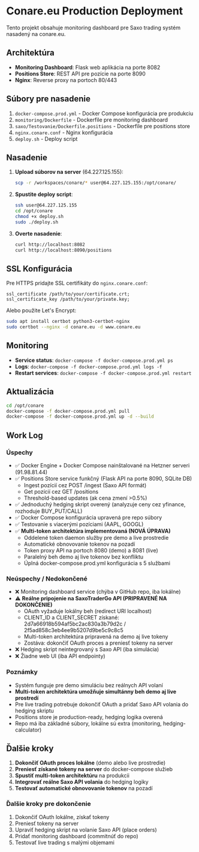 # Conare.eu Production Deployment

Tento projekt obsahuje monitoring dashboard pre Saxo trading systém nasadený na conare.eu.

## Architektúra

- **Monitoring Dashboard**: Flask web aplikácia na porte 8082
- **Positions Store**: REST API pre pozície na porte 8090
- **Nginx**: Reverse proxy na portoch 80/443

## Súbory pre nasadenie

1. `docker-compose.prod.yml` - Docker Compose konfigurácia pre produkciu
2. `monitoring/Dockerfile` - Dockerfile pre monitoring dashboard
3. `saxo/Testovanie/Dockerfile.positions` - Dockerfile pre positions store
4. `nginx.conare.conf` - Nginx konfigurácia
5. `deploy.sh` - Deploy script

## Nasadenie

1. **Upload súborov na server** (64.227.125.155):
   ```bash
   scp -r /workspaces/conare/* user@64.227.125.155:/opt/conare/
   ```

2. **Spustite deploy script**:
   ```bash
   ssh user@64.227.125.155
   cd /opt/conare
   chmod +x deploy.sh
   sudo ./deploy.sh
   ```

3. **Overte nasadenie**:
   ```bash
   curl http://localhost:8082
   curl http://localhost:8090/positions
   ```

## SSL Konfigurácia

Pre HTTPS pridajte SSL certifikáty do `nginx.conare.conf`:

```nginx
ssl_certificate /path/to/your/certificate.crt;
ssl_certificate_key /path/to/your/private.key;
```

Alebo použite Let's Encrypt:
```bash
sudo apt install certbot python3-certbot-nginx
sudo certbot --nginx -d conare.eu -d www.conare.eu
```

## Monitoring

- **Service status**: `docker-compose -f docker-compose.prod.yml ps`
- **Logs**: `docker-compose -f docker-compose.prod.yml logs -f`
- **Restart services**: `docker-compose -f docker-compose.prod.yml restart`

## Aktualizácia

```bash
cd /opt/conare
docker-compose -f docker-compose.prod.yml pull
docker-compose -f docker-compose.prod.yml up -d --build
```

## Work Log

### Úspechy
- ✅ Docker Engine + Docker Compose nainštalované na Hetzner serveri (91.98.81.44)
- ✅ Positions Store service funkčný (Flask API na porte 8090, SQLite DB)
  - Ingest pozícií cez POST /ingest (Saxo API formát)
  - Get pozícií cez GET /positions
  - Threshold-based updates (ak cena zmení >0.5%)
- ✅ Jednoduchý hedging skript overený (analyzuje ceny cez yfinance, rozhoduje BUY_PUT/CALL)
- ✅ Docker Compose konfigurácia upravená pre repo súbory
- ✅ Testovanie s viacerými pozíciami (AAPL, GOOGL)
- ✅ **Multi-token architektúra implementovaná (NOVÁ ÚPRAVA)**
  - Oddelené token daemon služby pre demo a live prostredie
  - Automatické obnovovanie tokenov na pozadí
  - Token proxy API na portoch 8080 (demo) a 8081 (live)
  - Paralelný beh demo aj live tokenov bez konfliktu
  - Úplná docker-compose.prod.yml konfigurácia s 5 službami

### Neúspechy / Nedokončené
- ❌ Monitoring dashboard service (chýba v GitHub repo, iba lokálne)
- ⚠️ **Reálne pripojenie na SaxoTraderGo API (PRIPRAVENÉ NA DOKONČENIE)**
  - OAuth vyžaduje lokálny beh (redirect URI localhost)
  - CLIENT_ID a CLIENT_SECRET získané: 2d7a66918b594af5bc2ac830a3b79d2c / 2f5ad858c3eb4ee9b5207d9be5c9c8c5
  - Multi-token architektúra pripravená na demo aj live tokeny
  - Zostáva: dokončiť OAuth proces a preniesť tokeny na server
- ❌ Hedging skript neintegrovaný s Saxo API (iba simulácia)
- ❌ Žiadne web UI (iba API endpointy)

### Poznámky
- Systém funguje pre demo simuláciu bez reálnych API volaní
- **Multi-token architektúra umožňuje simultánny beh demo aj live prostredí**
- Pre live trading potrebuje dokončiť OAuth a pridať Saxo API volania do hedging skriptu
- Positions store je production-ready, hedging logika overená
- Repo má iba základné súbory, lokálne sú extra (monitoring, hedging-calculator)

## Ďalšie kroky
1. **Dokončiť OAuth proces lokálne** (demo alebo live prostredie)
2. **Preniesť získané tokeny na server** do docker-compose služieb
3. **Spustiť multi-token architektúru** na produkcii
4. **Integrovať reálne Saxo API volania** do hedging logiky
5. **Testovať automatické obnovovanie tokenov** na pozadí

### Ďalšie kroky pre dokončenie
1. Dokončiť OAuth lokálne, získať tokeny
2. Preniesť tokeny na server
3. Upraviť hedging skript na volanie Saxo API (place orders)
4. Pridať monitoring dashboard (commitnúť do repo)
5. Testovať live trading s malými objemami
